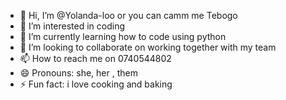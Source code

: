 - 👋 Hi, I’m @Yolanda-loo or you can camm me Tebogo 
- 👀 I’m interested in coding 
- 🌱 I’m currently learning how to code using python
- 💞️ I’m looking to collaborate on working together with my team
- 📫 How to reach me on 0740544802
- 😄 Pronouns: she, her , them
- ⚡ Fun fact: i love cooking and baking 

<!---
Yolanda-loo/Yolanda-loo is a ✨ special ✨ repository because its `README.md` (this file) appears on your GitHub profile.
You can click the Preview link to take a look at your changes.
--->
